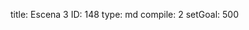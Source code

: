 title:          Escena 3
ID:             148
type:           md
compile:        2
setGoal:        500


